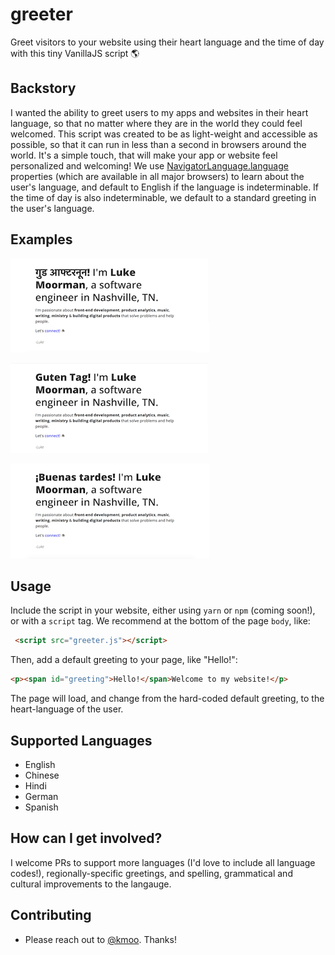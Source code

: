 # greeter

Greet visitors to your website using their heart language and the time of day with this tiny VanillaJS script 🌎

## Backstory

I wanted the ability to greet users to my apps and websites in their heart language, so that no matter where they are in the world they could feel welcomed. This script was created to be as light-weight and accessible as possible, so that it can run in less than a second in browsers around the world. It's a simple touch, that will make your app or website feel personalized and welcoming! We use [NavigatorLanguage.language](https://developer.mozilla.org/en-US/docs/Web/API/NavigatorLanguage/language) properties (which are available in all major browsers) to learn about the user's language, and default to English if the language is indeterminable. If the time of day is also indeterminable, we default to a standard greeting in the user's language.

## Examples

![Hindi](hindi.png)

![German](german.png)

![Spanish](spanish.png)

## Usage

Include the script in your website, either using `yarn` or `npm` (coming soon!), or with a `script` tag. We recommend at the bottom of the page `body`, like:

```html
 <script src="greeter.js"></script> 
```

Then, add a default greeting to your page, like "Hello!":

```html
<p><span id="greeting">Hello!</span>Welcome to my website!</p>
```

The page will load, and change from the hard-coded default greeting, to the heart-language of the user.

## Supported Languages

- English
- Chinese
- Hindi
- German
- Spanish

## How can I get involved?

I welcome PRs to support more languages (I'd love to include all language codes!), regionally-specific greetings, and spelling, grammatical and cultural improvements to the langauge.

## Contributing

- Please reach out to [@kmoo](https://github.com/kmoo). Thanks!
